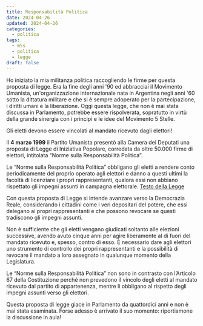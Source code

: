 ```yaml
---
title: Responsabilità Politica
date: 2024-04-26
updated: 2024-04-26
categories:
  - politica
tags:
  - m5s
  - politica
  - legge
draft: false
---
```


Ho iniziato la mia militanza politica raccogliendo le firme per questa proposta di legge. Era la fine degli anni '90 ed abbracciai il Movimento Umanista, un'organizzazione internazionale nata in Argentina negli anni '60 sotto la dittatura militare e che si è sempre adoperato per la partecipazione, i diritti umani e la liberazione. Oggi questa legge, che non è mai stata discussa in Parlamento, potrebbe essere rispolverata, sopratutto in virtù della grande sinergia con i principi e le idee del Movimento 5 Stelle.

Gli eletti devono essere vincolati al mandato ricevuto dagli elettori!

Il **4 marzo 1999** il Partito Umanista presentò alla Camera dei Deputati una proposta di Legge di Iniziativa Popolare, corredata da oltre 50.000 firme di elettori, intitolata “Norme sulla Responsabilità Politica”.

Le “Norme sulla Responsabilità Politica” obbligano gli eletti a rendere conto periodicamente del proprio operato agli elettori e danno a questi ultimi la facoltà di licenziare i propri rappresentanti, qualora essi non abbiano rispettato gli impegni assunti in campagna elettorale.
[Testo della Legge](../../../assets/files/1999_03_04_LeggeResponsabilitaPolitica.pdf)

Con questa proposta di Legge si intende avanzare verso la Democrazia Reale, considerando i cittadini come i veri depositari del potere, che essi delegano ai propri rappresentanti e che possono revocare se questi tradiscono gli impegni assunti.

Non è sufficiente che gli eletti vengano giudicati soltanto alle elezioni successive, avendo avuto cinque anni per agire liberamente al di fuori del mandato ricevuto e, spesso, contro di esso. È  necessario dare agli elettori uno strumento di controllo dei propri rappresentanti e la possibilità di revocare il mandato a loro assegnato in qualunque momento della Legislatura.

Le “Norme sulla Responsabilità Politica” non sono in contrasto con l’Articolo 67 della Costituzione perché non prevedono il vincolo degli eletti al mandato ricevuto dal partito di appartenenza, mentre li obbligano al rispetto degli impegni assunti verso gli elettori.

Questa proposta di legge giace in Parlamento da quattordici anni e non è mai stata esaminata. Forse adesso è arrivato il suo momento: riportiamone la discussione in  aula!
